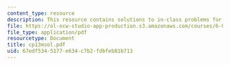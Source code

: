 ```yaml
---
content_type: resource
description: This resource contains solutions to in-class problems for week 13, monday.
file: https://ol-ocw-studio-app-production.s3.amazonaws.com/courses/6-042j-mathematics-for-computer-science-fall-2005/67edf5345177e634c7b2fdbfeb81b713_cp13msol.pdf
file_type: application/pdf
resourcetype: Document
title: cp13msol.pdf
uid: 67edf534-5177-e634-c7b2-fdbfeb81b713
---
```

